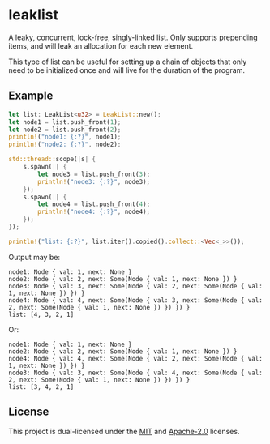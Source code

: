 # leaklist

A leaky, concurrent, lock-free, singly-linked list. Only supports prepending
items, and will leak an allocation for each new element.

This type of list can be useful for setting up a chain of objects that only need
to be initialized once and will live for the duration of the program.

## Example

```rust
let list: LeakList<u32> = LeakList::new();
let node1 = list.push_front(1);
let node2 = list.push_front(2);
println!("node1: {:?}", node1);
println!("node2: {:?}", node2);

std::thread::scope(|s| {
    s.spawn(|| {
        let node3 = list.push_front(3);
        println!("node3: {:?}", node3);
    });
    s.spawn(|| {
        let node4 = list.push_front(4);
        println!("node4: {:?}", node4);
    });
});

println!("list: {:?}", list.iter().copied().collect::<Vec<_>>());
```

Output may be:

```
node1: Node { val: 1, next: None }
node2: Node { val: 2, next: Some(Node { val: 1, next: None }) }
node3: Node { val: 3, next: Some(Node { val: 2, next: Some(Node { val: 1, next: None }) }) }
node4: Node { val: 4, next: Some(Node { val: 3, next: Some(Node { val: 2, next: Some(Node { val: 1, next: None }) }) }) }
list: [4, 3, 2, 1]
```

Or:

```
node1: Node { val: 1, next: None }
node2: Node { val: 2, next: Some(Node { val: 1, next: None }) }
node4: Node { val: 4, next: Some(Node { val: 2, next: Some(Node { val: 1, next: None }) }) }
node3: Node { val: 3, next: Some(Node { val: 4, next: Some(Node { val: 2, next: Some(Node { val: 1, next: None }) }) }) }
list: [3, 4, 2, 1]
```

## License

This project is dual-licensed under the [MIT](LICENSE-MIT) and
[Apache-2.0](LICENSE-APACHE) licenses.
